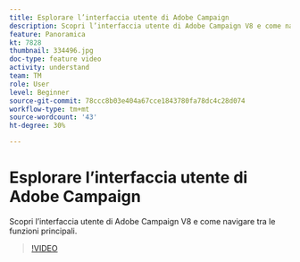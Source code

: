 ```yaml
---
title: Esplorare l’interfaccia utente di Adobe Campaign
description: Scopri l’interfaccia utente di Adobe Campaign V8 e come navigare tra le funzioni principali.
feature: Panoramica
kt: 7828
thumbnail: 334496.jpg
doc-type: feature video
activity: understand
team: TM
role: User
level: Beginner
source-git-commit: 78ccc8b03e404a67cce1843780fa78dc4c28d074
workflow-type: tm+mt
source-wordcount: '43'
ht-degree: 30%

---
```


# Esplorare l’interfaccia utente di Adobe Campaign

Scopri l’interfaccia utente di Adobe Campaign V8 e come navigare tra le funzioni principali.

>[!VIDEO](https://video.tv.adobe.com/v/334496?quality=12)
